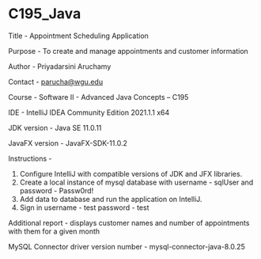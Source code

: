 # C195_Java 

Title - Appointment Scheduling Application

Purpose - To create and manage appointments and customer information

Author - Priyadarsini Aruchamy

Contact - parucha@wgu.edu

Course - Software II - Advanced Java Concepts – C195

IDE -   IntelliJ IDEA Community Edition 2021.1.1 x64

JDK version - Java SE 11.0.11

JavaFX version - JavaFX-SDK-11.0.2

Instructions - 
1. Configure IntelliJ with compatible versions of JDK and JFX libraries. 
2. Create a local instance of mysql database with username - sqlUser and password - Passw0rd!
3. Add data to database and run the application on IntelliJ. 
4. Sign in username - test password - test

Additional report - displays customer names and number of appointments with them for a given month

MySQL Connector driver version number - mysql-connector-java-8.0.25
